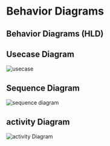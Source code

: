 # Behavior Diagrams

## Behavior Diagrams (HLD)

## Usecase Diagram

![usecase](https://github.com/JeevakRaj/Smart-Delivery-App_MiniProject-C/blob/main/MiniProject_C/2_Architecture/behavior%20Diagrams/usecase1.JPG)

## Sequence Diagram

![sequence diagram](https://github.com/JeevakRaj/Smart-Delivery-App_MiniProject-C/blob/main/MiniProject_C/2_Architecture/behavior%20Diagrams/Sequence_diagram.JPG)

## activity Diagram

![activity Diagram](https://github.com/JeevakRaj/Smart-Delivery-App_MiniProject-C/blob/main/MiniProject_C/2_Architecture/behavior%20Diagrams/activity_diagram%20(2).png)

